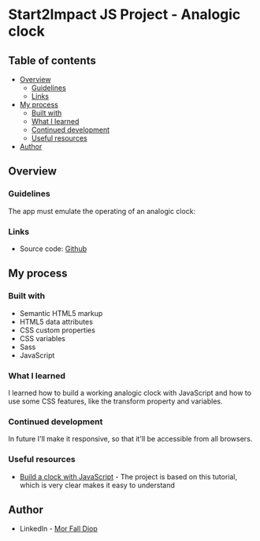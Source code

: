 # Start2Impact JS Project - Analogic clock

## Table of contents

- [Overview](#overview)
  - [Guidelines](#guidelines)
  - [Links](#links)
- [My process](#my-process)
  - [Built with](#built-with)
  - [What I learned](#what-i-learned)
  - [Continued development](#continued-development)
  - [Useful resources](#useful-resources)
- [Author](#author)


## Overview

### Guidelines

The app must emulate the operating of an analogic clock:


### Links

- Source code: [Github](https://github.com/diopmorfall/js-clock)

## My process

### Built with

- Semantic HTML5 markup
- HTML5 data attributes
- CSS custom properties
- CSS variables
- Sass
- JavaScript

### What I learned

I learned how to build a working analogic clock with JavaScript and how to use some CSS features, like the transform property and variables.

### Continued development

In future I'll make it responsive, so that it'll be accessible from all browsers.

### Useful resources

- [Build a clock with JavaScript](https://www.youtube.com/watch?v=Ki0XXrlKlHY) - The project is based on this tutorial, which is very clear makes it easy to understand


## Author

- LinkedIn - [Mor Fall Diop](https://www.linkedin.com/in/mor-fall-diop-07b40a18b)